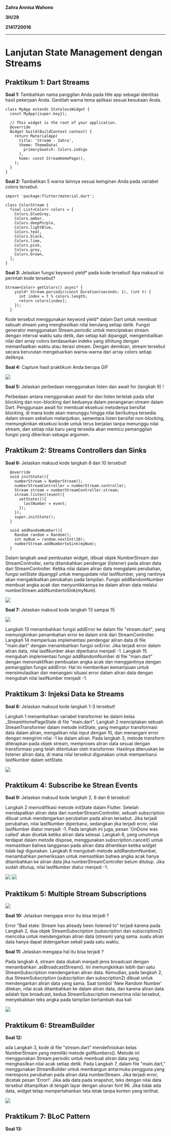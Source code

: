 **Zahra Annisa Wahono**

**3H/29**

**2141720016**

---

# **Lanjutan State Management dengan Streams**

## **Praktikum 1: Dart Streams**

**Soal 1:** Tambahkan nama panggilan Anda pada title app sebagai identitas hasil pekerjaan Anda. Gantilah warna tema aplikasi sesuai kesukaan Anda.
```
class MyApp extends StatelessWidget {
  const MyApp({super.key});

  // This widget is the root of your application.
  @override
  Widget build(BuildContext context) {
    return MaterialApp(
      title: 'Stream - Zahra',
      theme: ThemeData(
        primarySwatch: Colors.indigo
      ),
      home: const StreamHomePage(),
    );
  }
}
```
**Soal 2:** Tambahkan 5 warna lainnya sesuai keinginan Anda pada variabel colors tersebut.

```
import 'package:flutter/material.dart';

class ColorStream {
  final List<Color> colors = [
    Colors.blueGrey,
    Colors.amber,
    Colors.deepPurple,
    Colors.lightBlue,
    Colors.teal,
    Colors.black,
    Colors.lime,
    Colors.pink,
    Colors.grey,
    Colors.brown,
  ];
}
```

**Soal 3:** Jelaskan fungsi keyword yield* pada kode tersebut!
Apa maksud isi perintah kode tersebut?
```
Stream<Color> getColors() async* {
    yield* Stream.periodic(const Duration(seconds: 1), (int t) {
      int index = t % colors.length;
      return colors[index];
    });
  }

```
Kode tersebut menggunakan keyword yield* dalam Dart untuk membuat sebuah stream yang menghasilkan nilai berulang setiap detik. Fungsi generator menggunakan Stream.periodic untuk menciptakan stream dengan interval waktu satu detik, dan setiap kali dipanggil, mengembalikan nilai dari array colors berdasarkan indeks yang dihitung dengan memanfaatkan waktu atau iterasi stream. Dengan demikian, stream tersebut secara berurutan mengeluarkan warna-warna dari array colors setiap detiknya.

**Soal 4:** Capture hasil praktikum Anda berupa GIF

<img src = "img/praktikum1.gif">

**Soal 5:** Jelaskan perbedaan menggunakan listen dan await for (langkah 9) !


Perbedaan antara menggunakan await for dan listen terletak pada sifat blocking dan non-blocking dari keduanya dalam penanganan stream dalam Dart. Penggunaan await for membuat eksekusi metodenya bersifat blocking, di mana kode akan menunggu hingga nilai berikutnya tersedia dalam stream sebelum melanjutkan, sementara listen bersifat non-blocking, memungkinkan eksekusi kode untuk terus berjalan tanpa menunggu nilai stream, dan setiap nilai baru yang tersedia akan memicu pemanggilan fungsi yang diberikan sebagai argumen.

## **Praktikum 2: Streams Controllers dan Sinks**

**Soal 6:** Jelaskan maksud kode langkah 8 dan 10 tersebut!
```
  @override
  void initState(){
    numberStream = NumberStream();
    numberStreamController = numberStream.controller;
    Stream stream = numberStreamController.stream;
    stream.listen((event){
      setState((){
        lastNumber = event;
      });
    });
    super.initState();
  }

  void addRandomNumber(){
    Random random = Random();
    int myNum = random.nextInt(10);
    numberStream.addNumbertoSink(myNum);
  }
```
Dalam langkah awal pembuatan widget, dibuat objek NumberStream dan StreamController, serta ditambahkan pendengar (listener) pada aliran data dari StreamController. Ketika nilai dalam aliran data mengalami perubahan, fungsi setState dipanggil untuk mengupdate nilai lastNumber, yang nantinya akan mengakibatkan perubahan pada tampilan. Fungsi addRandomNumber membuat angka acak dan menyuntikkannya ke dalam aliran data melalui numberStream.addNumbertoSink(myNum).

<img src = "img/praktikum2.gif">

**Soal 7:** Jelaskan maksud kode langkah 13 sampai 15 

<img src = "img/praktikum2_2.gif">

Langkah 13 menambahkan fungsi addError ke dalam file "stream.dart", yang memungkinkan penambahan error ke dalam sink dari StreamController. Langkah 14 memperluas implementasi pendengar aliran data di file "main.dart" dengan menambahkan fungsi onError. Jika terjadi error dalam aliran data, nilai lastNumber akan diperbarui menjadi -1. Langkah 15 mengubah implementasi fungsi addRandomNumber di file "main.dart" dengan menonaktifkan pembuatan angka acak dan menggantinya dengan pemanggilan fungsi addError. Hal ini memberikan kemampuan untuk mensimulasikan dan menangani situasi error dalam aliran data dengan mengubah nilai lastNumber menjadi -1.

## **Praktikum 3: Injeksi Data ke Streams**

**Soal 8:** Jelaskan maksud kode langkah 1-3 tersebut!

Langkah 1 menambahkan variabel transformer ke dalam kelas _StreamHomePageState di file "main.dart". Langkah 2 menciptakan sebuah StreamTransformer dalam metode initState, yang mengatur transformasi data dalam aliran, mengalikan nilai input dengan 10, dan menangani error dengan mengirim nilai -1 ke dalam aliran. Pada langkah 3, metode transform diterapkan pada objek stream, memproses aliran data sesuai dengan transformasi yang telah ditentukan oleh transformer. Hasilnya diteruskan ke listener aliran data, di mana nilai tersebut digunakan untuk memperbarui lastNumber dalam setState.  

<img src = "img/praktikum3.gif">

## **Praktikum 4: Subscribe ke Strean Events**

**Soal 9:** Jelaskan maksud kode langkah 2, 6 dan 8 tersebut!


Langkah 2 memodifikasi metode initState dalam Flutter. Setelah mendapatkan aliran data dari numberStreamController, sebuah subscription dibuat untuk mendengarkan perubahan pada aliran tersebut. Jika terjadi perubahan, nilai lastNumber diperbarui, sedangkan jika terjadi error, nilai lastNumber diatur menjadi -1. Pada langkah ini juga, pesan 'OnDone was called' akan dicetak ketika aliran data selesai. Langkah 6, yang umumnya terdapat dalam metode dispose, menggunakan subscription.cancel() untuk memastikan bahwa langganan pada aliran data dihentikan ketika widget tidak lagi digunakan. Langkah 8 mengubah metode addRandomNumber, menambahkan pemeriksaan untuk memastikan bahwa angka acak hanya ditambahkan ke aliran data jika numberStreamController belum ditutup. Jika sudah ditutup, nilai lastNumber diatur menjadi -1. 

<img src = "img/praktikum4.gif">

<img src = "img/image.png">

## **Praktikum 5: Multiple Stream Subscriptions**

<img src = "img/image-1.png">

**Soal 10:** Jelaskan mengapa error itu bisa terjadi ?

Error "Bad state: Stream has already been listened to" terjadi karena pada Langkah 2, dua objek StreamSubscription (subscription dan subscription2) mencoba untuk mendengarkan aliran data (stream) yang sama. suatu aliran data hanya dapat didengarkan sekali pada satu waktu.

**Soal 11:** Jelaskan mengapa hal itu bisa terjadi ?

Pada langkah 4, stream data diubah menjadi jenis broadcast dengan menambahkan .asBroadcastStream(). Ini memungkinkan lebih dari satu StreamSubscription mendengarkan aliran data. Kemudian, pada langkah 2, dua StreamSubscription (subscription dan subscription2) dibuat untuk mendengarkan aliran data yang sama. Saat tombol 'New Random Number' ditekan, nilai acak ditambahkan ke dalam aliran data, dan karena aliran data adalah tipe broadcast, kedua StreamSubscription menerima nilai tersebut, menyebabkan teks angka pada tampilan bertambah dua kali

<img src = "img/praktikum5.gif">


## **Praktikum 6: StreamBuilder**

**Soal 12:**

ada Langkah 3, kode di file "stream.dart" mendefinisikan kelas NumberStream yang memiliki metode getNumbers(). Metode ini menggunakan Stream.periodic untuk membuat aliran data yang menghasilkan nilai acak setiap detik. Pada Langkah 7, dalam file "main.dart," menggunakan StreamBuilder untuk membangun antarmuka pengguna yang merespons perubahan pada aliran data numberStream. Jika terjadi error, dicetak pesan 'Error!'. Jika ada data pada snapshot, teks dengan nilai data tersebut ditampilkan di tengah layar dengan ukuran font 96. Jika tidak ada data, widget tetap mempertahankan tata letak tanpa konten yang terlihat. 

<img src = "img/praktikum6.gif">

## **Praktikum 7: BLoC Pattern**

**Soal 13:**
